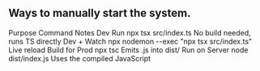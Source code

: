 ## Ways to manually start the system.

Purpose	            Command	                                                Notes
Dev Run	            npx tsx src/index.ts	                                No build needed, runs TS directly
Dev + Watch	        npx nodemon --exec "npx tsx src/index.ts"	            Live reload
Build for Prod	    npx tsc	                                                Emits .js into dist/
Run on Server	    node dist/index.js	                                    Uses the compiled JavaScript
